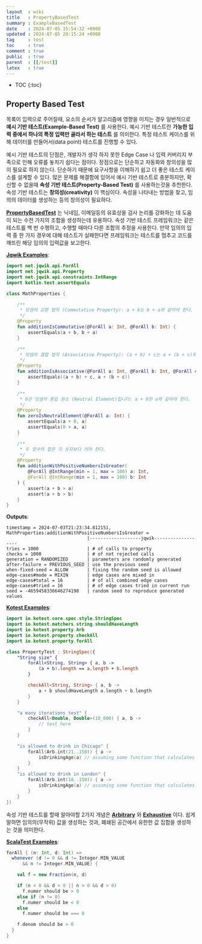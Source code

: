 ```yaml
---
layout  : wiki
title   : PropertyBasedTest
summary : ExampleBasedTest
date    : 2024-07-05 15:54:32 +0900
updated : 2024-07-05 20:15:24 +0900
tag     : test
toc     : true
comment : true
public  : true
parent  : [[/test]]
latex   : true
---
```

* TOC
{:toc}

## Property Based Test

목록이 입력으로 주어질때, 요소의 순서가 알고리즘에 영향을 미치는 경우 일반적으로 __예시 기반 테스트(Example-Based Test)__ 를 사용한다.
예시 기반 테스트란 __가능한 입력 중에서 하나의 특정 입력만 골라서 하는 테스트__ 를 의미한다. 특정 테스트 케이스를 위해 데이터를 만들어서(data point) 테스트를 진행할 수 있다.

예시 기반 테스트의 단점은, 개발자가 생각 하지 못한 Edge Case 나 입력 커버리지 부족으로 인해 오류를 놓치기 쉽다는 점이다. 장점으로는 단순하고 자동화와 창의성을 많이 필요로 하지 않는다.
단순하기 때문에 요구사항을 이해하기 쉽고 더 좋은 테스트 케이스를 설계할 수 있다. 많은 문제를 해결함에 있어서 예시 기반 테스트로 충분하지만, 확신할 수 없을때 __속성 기반 테스트(Property-Based Test)__ 를 사용하는것을 추천한다.
속성 기반 테스트는 __창의성(creativity)__ 이 핵심이다. 속성을 나타내는 방법을 찾고, 임의의 데이터를 생성하는 등의 창의성이 필요하다.

__[PropertyBasedTest](https://kotest.io/docs/proptest/property-based-testing.html)__ 는 닉네임, 이메일등의 유효성을 검사 논리를 강화하는 데 도움이 되는 수천 가지의 조합을 생성하는데 유용하다.
속성 기반 테스트 프레임워크는 같은 테스트를 백 번 수행하고, 수행할 때마다 다른 조합의 추정을 사용한다. 만약 임의의 입력 중 한 가지 경우에 대해 테스트가 실패한다면 프레임워크는 테스트를 멈추고 코드를 깨뜨린 해당 임의의 입력값을 보고한다.

__[Jqwik Examples](https://www.baeldung.com/java-jqwik-property-based-testing)__:

```kotlin
import net.jqwik.api.ForAll
import net.jqwik.api.Property
import net.jqwik.api.constraints.IntRange
import kotlin.test.assertEquals

class MathProperties {

    /**
     * 덧셈의 교환 법칙 (Commutative Property): a + b는 b + a와 같아야 한다.
     */
    @Property
    fun additionIsCommutative(@ForAll a: Int, @ForAll b: Int) {
        assertEquals(a + b, b + a)
    }

    /**
     * 덧셈의 결합 법칙 (Associative Property): (a + b) + c는 a + (b + c)와 같아야 한다.
     */
    @Property
    fun additionIsAssociative(@ForAll a: Int, @ForAll b: Int, @ForAll c: Int) {
        assertEquals((a + b) + c, a + (b + c))
    }

    /**
     * 0은 덧셈의 중립 원소 (Neutral Element)입니다: a + 0은 a와 같아야 한다.
     */
    @Property
    fun zeroIsNeutralElement(@ForAll a: Int) {
        assertEquals(a + 0, a)
        assertEquals(0 + a, a)
    }

    /**
     * 두 양수의 합은 각 숫자보다 커야 한다.
     */
    @Property
    fun additionWithPositiveNumbersIsGreater(
        @ForAll @IntRange(min = 1, max = 100) a: Int,
        @ForAll @IntRange(min = 1, max = 100) b: Int
    ) {
        assert(a + b > a)
        assert(a + b > b)
    }
}
```

__Outputs__:

```
timestamp = 2024-07-03T21:23:34.812151, MathProperties:additionWithPositiveNumbersIsGreater = 
                              |-------------------jqwik-------------------
tries = 1000                  | # of calls to property
checks = 1000                 | # of not rejected calls
generation = RANDOMIZED       | parameters are randomly generated
after-failure = PREVIOUS_SEED | use the previous seed
when-fixed-seed = ALLOW       | fixing the random seed is allowed
edge-cases#mode = MIXIN       | edge cases are mixed in
edge-cases#total = 16         | # of all combined edge cases
edge-cases#tried = 16         | # of edge cases tried in current run
seed = -4659458336646274198   | random seed to reproduce generated values
```

__[Kotest Examples](https://kotest.io/docs/proptest/property-based-testing.html)__:

```kotlin
import io.kotest.core.spec.style.StringSpec
import io.kotest.matchers.string.shouldHaveLength
import io.kotest.property.Arb
import io.kotest.property.checkAll
import io.kotest.property.forAll

class PropertyTest : StringSpec({
    "String size" {
        forAll<String, String> { a, b ->
            (a + b).length == a.length + b.length
        }

        checkAll<String, String> { a, b ->
            a + b shouldHaveLength a.length + b.length
        }
    }

    "a many iterations test" {
        checkAll<Double, Double>(10_000) { a, b ->
            // test here
        }
    }

    "is allowed to drink in Chicago" {
        forAll(Arb.int(21..150)) { a ->
            isDrinkingAge(a) // assuming some function that calculates if we're old enough to drink
        }
    }
    "is allowed to drink in London" {
        forAll(Arb.int(18..150)) { a ->
            isDrinkingAge(a) // assuming some function that calculates if we're old enough to drink
        }
    }
})
```

속성 기반 테스트를 할때 알아야할 2가지 개념은 __[Arbitrary](https://kotest.io/docs/proptest/property-test-generators.html#arbitrary)__ 와 __[Exhaustive](https://kotest.io/docs/proptest/property-test-generators.html#exhaustive)__ 이다. 쉽게 말하면 임의의(무작위) 값을 생성하는 것과, 폐쇄된 공간에서 유한한 값 집합을 생성하는 것을 의미한다.

__[ScalaTest Examples](https://www.scalatest.org/user_guide/property_based_testing)__:

```scala
forAll { (n: Int, d: Int) =>
  whenever (d != 0 && d != Integer.MIN_VALUE
      && n != Integer.MIN_VALUE) {

    val f = new Fraction(n, d)

    if (n < 0 && d < 0 || n > 0 && d > 0)
      f.numer should be > 0
    else if (n != 0)
      f.numer should be < 0
    else
      f.numer should be === 0

    f.denom should be > 0
  }
}
```